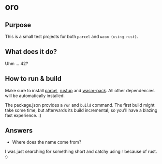 # oro

## Purpose

This is a small test projects for both `parcel` and `wasm (using rust)`.

## What does it do? 

Uhm ... 42?

## How to run & build

Make sure to install [parcel](https://parceljs.org), [rustup](https://rustup.rs) and [wasm-pack](https://rustwasm.github.io/wasm-pack/installer/). All other dependencies will be automatically installed.

The package.json provides a `run` and `build` command. The first build might take some time, but afterwards its build incremental, so you'll have a blazing fast experience. :)

## Answers

* Where does the name come from? 

I was just searching for something short and catchy using r because of rust. :) 